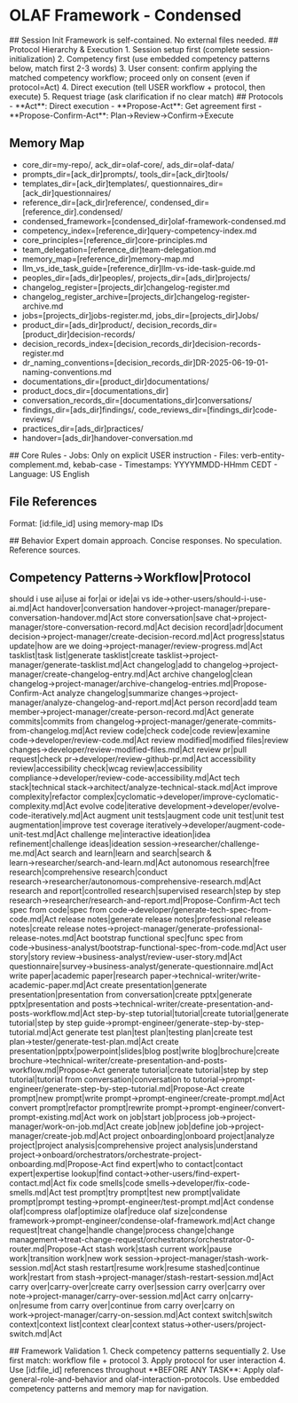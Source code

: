 # OLAF Framework - Condensed

<olaf-session-initialization>
## Session Init
Framework is self-contained. No external files needed.
</olaf-session-initialization>

<olaf-protocol-hierarchy>
## Protocol Hierarchy & Execution
1. Session setup first (complete session-initialization)
2. Competency first (use embedded competency patterns below, match first 2-3 words)
3. User consent: confirm applying the matched competency workflow; proceed only on consent (even if protocol=Act)
4. Direct execution (tell USER workflow + protocol, then execute)
5. Request triage (ask clarification if no clear match)
</olaf-protocol-hierarchy>

<olaf-interaction-protocols>
## Protocols
- **Act**: Direct execution
- **Propose-Act**: Get agreement first  
- **Propose-Confirm-Act**: Plan→Review→Confirm→Execute
</olaf-interaction-protocols>

## Memory Map
- core_dir=my-repo/, ack_dir=olaf-core/, ads_dir=olaf-data/
- prompts_dir=[ack_dir]prompts/, tools_dir=[ack_dir]tools/
- templates_dir=[ack_dir]templates/, questionnaires_dir=[ack_dir]questionnaires/
- reference_dir=[ack_dir]reference/, condensed_dir=[reference_dir].condensed/
- condensed_framework=[condensed_dir]olaf-framework-condensed.md
- competency_index=[reference_dir]query-competency-index.md
- core_principles=[reference_dir]core-principles.md
- team_delegation=[reference_dir]team-delegation.md
- memory_map=[reference_dir]memory-map.md
- llm_vs_ide_task_guide=[reference_dir]llm-vs-ide-task-guide.md
- peoples_dir=[ads_dir]peoples/, projects_dir=[ads_dir]projects/
- changelog_register=[projects_dir]changelog-register.md
- changelog_register_archive=[projects_dir]changelog-register-archive.md
- jobs=[projects_dir]jobs-register.md, jobs_dir=[projects_dir]Jobs/
- product_dir=[ads_dir]product/, decision_records_dir=[product_dir]decision-records/
- decision_records_index=[decision_records_dir]decision-records-register.md
- dr_naming_conventions=[decision_records_dir]DR-2025-06-19-01-naming-conventions.md
- documentations_dir=[product_dir]documentations/
- product_docs_dir=[documentations_dir]
- conversation_records_dir=[documentations_dir]conversations/
- findings_dir=[ads_dir]findings/, code_reviews_dir=[findings_dir]code-reviews/
- practices_dir=[ads_dir]practices/
- handover=[ads_dir]handover-conversation.md

<olaf-core-principles>
## Core Rules
- Jobs: Only on explicit USER instruction
- Files: verb-entity-complement.md, kebab-case
- Timestamps: YYYYMMDD-HHmm CEDT
- Language: US English
</olaf-core-principles>

## File References
Format: [id:file_id] using memory-map IDs

<olaf-general-role-and-behavior>
## Behavior
Expert domain approach. Concise responses. No speculation. Reference sources.
</olaf-general-role-and-behavior>

## Competency Patterns→Workflow|Protocol
should i use ai|use ai for|ai or ide|ai vs ide→other-users/should-i-use-ai.md|Act
handover|conversation handover→project-manager/prepare-conversation-handover.md|Act
store conversation|save chat→project-manager/store-conversation-record.md|Act
decision record|adr|document decision→project-manager/create-decision-record.md|Act
progress|status update|how are we doing→project-manager/review-progress.md|Act
tasklist|task list|generate tasklist|create tasklist→project-manager/generate-tasklist.md|Act
changelog|add to changelog→project-manager/create-changelog-entry.md|Act
archive changelog|clean changelog→project-manager/archive-changelog-entries.md|Propose-Confirm-Act
analyze changelog|summarize changes→project-manager/analyze-changelog-and-report.md|Act
person record|add team member→project-manager/create-person-record.md|Act
generate commits|commits from changelog→project-manager/generate-commits-from-changelog.md|Act
review code|check code|code review|examine code→developer/review-code.md|Act
review modified|modified files|review changes→developer/review-modified-files.md|Act
review pr|pull request|check pr→developer/review-github-pr.md|Act
accessibility review|accessibility check|wcag review|accessibility compliance→developer/review-code-accessibility.md|Act
tech stack|technical stack→architect/analyze-technical-stack.md|Act
improve complexity|refactor complex|cyclomatic→developer/improve-cyclomatic-complexity.md|Act
evolve code|iterative development→developer/evolve-code-iteratively.md|Act
augment unit tests|augment code unit test|unit test augmentation|improve test coverage iteratively→developer/augment-code-unit-test.md|Act
challenge me|interactive ideation|idea refinement|challenge ideas|ideation session→researcher/challenge-me.md|Act
search and learn|learn and search|search & learn→researcher/search-and-learn.md|Act
autonomous research|free research|comprehensive research|conduct research→researcher/autonomous-comprehensive-research.md|Act
research and report|controlled research|supervised research|step by step research→researcher/research-and-report.md|Propose-Confirm-Act
tech spec from code|spec from code→developer/generate-tech-spec-from-code.md|Act
release notes|generate release notes|professional release notes|create release notes→project-manager/generate-professional-release-notes.md|Act
bootstrap functional spec|func spec from code→business-analyst/bootstrap-functional-spec-from-code.md|Act
user story|story review→business-analyst/review-user-story.md|Act
questionnaire|survey→business-analyst/generate-questionnaire.md|Act
write paper|academic paper|research paper→technical-writer/write-academic-paper.md|Act
create presentation|generate presentation|presentation from conversation|create pptx|generate pptx|presentation and posts→technical-writer/create-presentation-and-posts-workflow.md|Act
step-by-step tutorial|tutorial|create tutorial|generate tutorial|step by step guide→prompt-engineer/generate-step-by-step-tutorial.md|Act
generate test plan|test plan|testing plan|create test plan→tester/generate-test-plan.md|Act
create presentation|pptx|powerpoint|slides|blog post|write blog|brochure|create brochure→technical-writer/create-presentation-and-posts-workflow.md|Propose-Act
generate tutorial|create tutorial|step by step tutorial|tutorial from conversation|conversation to tutorial→prompt-engineer/generate-step-by-step-tutorial.md|Propose-Act
create prompt|new prompt|write prompt→prompt-engineer/create-prompt.md|Act
convert prompt|refactor prompt|rewrite prompt→prompt-engineer/convert-prompt-existing.md|Act
work on job|start job|process job→project-manager/work-on-job.md|Act
create job|new job|define job→project-manager/create-job.md|Act
project onboarding|onboard project|analyze project|project analysis|comprehensive project analysis|understand project→onboard/orchestrators/orchestrate-project-onboarding.md|Propose-Act
find expert|who to contact|contact expert|expertise lookup|find contact→other-users/find-expert-contact.md|Act
fix code smells|code smells→developer/fix-code-smells.md|Act
test prompt|try prompt|test new prompt|validate prompt|prompt testing→prompt-engineer/test-prompt.md|Act
condense olaf|compress olaf|optimize olaf|reduce olaf size|condense framework→prompt-engineer/condense-olaf-framework.md|Act
change request|treat change|handle change|process change|change management→treat-change-request/orchestrators/orchestrator-0-router.md|Propose-Act
stash work|stash current work|pause work|transition work|new work session→project-manager/stash-work-session.md|Act
stash restart|resume work|resume stashed|continue work|restart from stash→project-manager/stash-restart-session.md|Act
carry over|carry-over|create carry over|session carry over|carry over note→project-manager/carry-over-session.md|Act
carry on|carry-on|resume from carry over|continue from carry over|carry on work→project-manager/carry-on-session.md|Act
context switch|switch context|context list|context clear|context status→other-users/project-switch.md|Act

<olaf-framework-validation>
## Framework Validation
1. Check competency patterns sequentially
2. Use first match: workflow file + protocol
3. Apply protocol for user interaction
4. Use [id:file_id] references throughout
</olaf-framework-validation>

<olaf-work-instructions>
**BEFORE ANY TASK**: Apply olaf-general-role-and-behavior and olaf-interaction-protocols. Use embedded competency patterns and memory map for navigation.
</olaf-work-instructions>